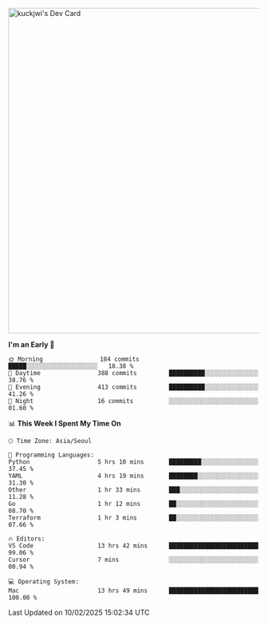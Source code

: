 <a href="https://app.daily.dev/kuckhwancho"><img src="https://api.daily.dev/devcards/v2/efef39c8028947428b3c0b486b9cd9b6.png?r=iz2&type=wide" width="652" alt="kuckjwi's Dev Card"/></a>

<!--START_SECTION:waka-->
**I'm an Early 🐤** 

```text
🌞 Morning                184 commits         █████░░░░░░░░░░░░░░░░░░░░   18.38 % 
🌆 Daytime                388 commits         ██████████░░░░░░░░░░░░░░░   38.76 % 
🌃 Evening                413 commits         ██████████░░░░░░░░░░░░░░░   41.26 % 
🌙 Night                  16 commits          ░░░░░░░░░░░░░░░░░░░░░░░░░   01.60 % 
```


📊 **This Week I Spent My Time On** 

```text
🕑︎ Time Zone: Asia/Seoul

💬 Programming Languages: 
Python                   5 hrs 10 mins       █████████░░░░░░░░░░░░░░░░   37.45 % 
YAML                     4 hrs 19 mins       ████████░░░░░░░░░░░░░░░░░   31.30 % 
Other                    1 hr 33 mins        ███░░░░░░░░░░░░░░░░░░░░░░   11.28 % 
Go                       1 hr 12 mins        ██░░░░░░░░░░░░░░░░░░░░░░░   08.70 % 
Terraform                1 hr 3 mins         ██░░░░░░░░░░░░░░░░░░░░░░░   07.66 % 

🔥 Editors: 
VS Code                  13 hrs 42 mins      █████████████████████████   99.06 % 
Cursor                   7 mins              ░░░░░░░░░░░░░░░░░░░░░░░░░   00.94 % 

💻 Operating System: 
Mac                      13 hrs 49 mins      █████████████████████████   100.00 % 
```


 Last Updated on 10/02/2025 15:02:34 UTC
<!--END_SECTION:waka-->
